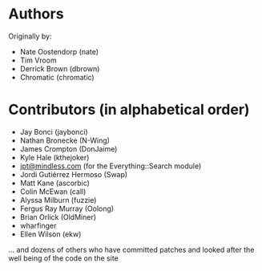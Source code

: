 # Authors

Originally by:
* Nate Oostendorp (nate)
* Tim Vroom
* Derrick Brown (dbrown)
* Chromatic (chromatic)

# Contributors (in alphabetical order)

* Jay Bonci (jaybonci)
* Nathan Bronecke (N-Wing)
* James Crompton (DonJaime)
* Kyle Hale (kthejoker)
* jpt@mindless.com (for the Everything::Search module)
* Jordi Gutiérrez Hermoso (Swap)
* Matt Kane (ascorbic)
* Colin McEwan (call)
* Alyssa Milburn (fuzzie)
* Fergus Ray Murray (Oolong)
* Brian Orlick (OldMiner)
* wharfinger
* Ellen Wilson (ekw)
 
... and dozens of others who have committed patches and looked after the well being of the code on the site
